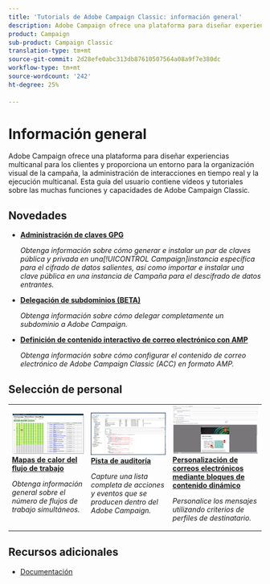 ```yaml
---
title: 'Tutorials de Adobe Campaign Classic: información general'
description: Adobe Campaign ofrece una plataforma para diseñar experiencias multicanal para los clientes y proporciona un entorno para la organización visual de la campaña, la administración de interacciones en tiempo real y la ejecución multicanal. Esta guía del usuario contiene vídeos y tutoriales sobre las numerosas funciones y funcionalidades de Adobe Campaign Standard.
product: Campaign
sub-product: Campaign Classic
translation-type: tm+mt
source-git-commit: 2d28efe0abc313db87610507564a08a9f7e380dc
workflow-type: tm+mt
source-wordcount: '242'
ht-degree: 25%

---
```



# Información general

Adobe Campaign ofrece una plataforma para diseñar experiencias multicanal para los clientes y proporciona un entorno para la organización visual de la campaña, la administración de interacciones en tiempo real y la ejecución multicanal. Esta guía del usuario contiene vídeos y tutoriales sobre las muchas funciones y capacidades de Adobe Campaign Classic.

## Novedades

* **[Administración de claves GPG](/help/acc/monitoring-campaign-classic/control-panel/gpg-key-management/gpg-key-management-overview.md)**

   *Obtenga información sobre cómo generar e instalar un par de claves pública y privada en una[!UICONTROL Campaign]instancia específica para el cifrado de datos salientes, así como importar e instalar una clave pública en una instancia de Campaña para el descifrado de datos entrantes.*

* **[Delegación de subdominios (BETA)](/help/acc/monitoring-campaign-classic/control-panel/subdomain-delegation.md)**

   *Obtenga información sobre cómo delegar completamente un subdominio a Adobe Campaign.*

* **[Definición de contenido interactivo de correo electrónico con AMP](/help/acc/sending-messages/email-channel/defining-interactive-email-content-with-amp.md)**

   *Obtenga información sobre cómo configurar el contenido de correo electrónico de Adobe Campaign Classic (ACC) en formato AMP.*

## Selección de personal

<table>
<tr>
  <td>
    <a href="./monitoring-campaign-classic/workflow-heatmap.md">
      <img alt="Mapas de calor del flujo de trabajo (vídeo)" src="./assets/workflow-heatmap.png"/>
    </a>
    <div>
      <a href="./monitoring-campaign-classic/workflow-heatmap.md">
    <strong>Mapas de calor del flujo de trabajo</strong>
    </a>
    </div>
    <p>
    <em>Obtenga información general sobre el número de flujos de trabajo simultáneos.</em>
    <p>
  </td>
   <td>
    <a href="./monitoring-campaign-classic/audit-trail.md">
      <img alt="Pista de auditoría (vídeo)" src="./assets/acc-audit-trail.png" />
    </a>
    <div>
      <a href="./monitoring-campaign-classic/audit-trail.md">
    <strong>Pista de auditoría</strong>
    </a>
    </div>
    <p>
    <em>Capture una lista completa de acciones y eventos que se producen dentro del Adobe Campaign.</em>
    <p>
  </td>
  <td>
    <a href="./sending-messages/email-channel/personalization-with-dynamic-content-blocks.md">
      <img alt="Personalización de correos electrónicos mediante bloques de contenido dinámico (vídeo)" src="./assets/ACC-Personalization.png" />
    </a>
    <div>
      <a href="./sending-messages/email-channel/personalization-with-dynamic-content-blocks.md">
    <strong>Personalización de correos electrónicos mediante bloques de contenido dinámico</strong>
    </a>
    </div>
    <p>
    <em>Personalice los mensajes utilizando criterios de perfiles de destinatario. </em>
    <p>
  </td>
</tr>
</table>

## Recursos adicionales

* [Documentación](https://docs.campaign.adobe.com/doc/AC/en/PTF_Starting_with_Adobe_Campaign_About_Adobe_Campaign_Classic.html)
